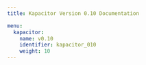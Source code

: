```yaml
---
title: Kapacitor Version 0.10 Documentation

menu:
  kapacitor:
    name: v0.10
    identifier: kapacitor_010
    weight: 10
---
```

